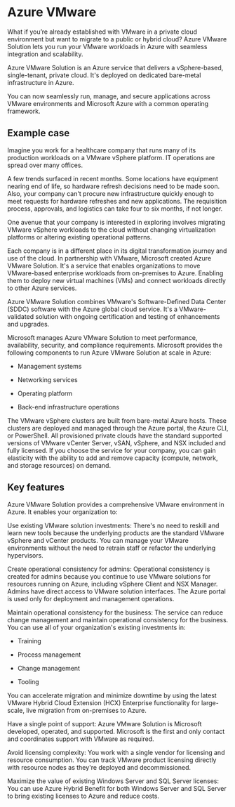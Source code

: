 # Azure VMware

What if you’re already established with VMware in a private cloud environment but want to migrate to a public or hybrid cloud? Azure VMware Solution lets you run your VMware workloads in Azure with seamless integration and scalability.

Azure VMware Solution is an Azure service that delivers a vSphere-based, single-tenant, private cloud. It's deployed on dedicated bare-metal infrastructure in Azure.

You can now seamlessly run, manage, and secure applications across VMware environments and Microsoft Azure with a common operating framework.

## Example case

Imagine you work for a healthcare company that runs many of its production workloads on a VMware vSphere platform. IT operations are spread over many offices.

A few trends surfaced in recent months. Some locations have equipment nearing end of life, so hardware refresh decisions need to be made soon. Also, your company can't procure new infrastructure quickly enough to meet requests for hardware refreshes and new applications. The requisition process, approvals, and logistics can take four to six months, if not longer.

One avenue that your company is interested in exploring involves migrating VMware vSphere workloads to the cloud without changing virtualization platforms or altering existing operational patterns.

Each company is in a different place in its digital transformation journey and use of the cloud. In partnership with VMware, Microsoft created Azure VMware Solution. It's a service that enables organizations to move VMware-based enterprise workloads from on-premises to Azure. Enabling them to deploy new virtual machines (VMs) and connect workloads directly to other Azure services.

Azure VMware Solution combines VMware's Software-Defined Data Center (SDDC) software with the Azure global cloud service. It's a VMware-validated solution with ongoing certification and testing of enhancements and upgrades.

Microsoft manages Azure VMware Solution to meet performance, availability, security, and compliance requirements. Microsoft provides the following components to run Azure VMware Solution at scale in Azure:

 - Management systems

 - Networking services

 - Operating platform

 - Back-end infrastructure operations

The VMware vSphere clusters are built from bare-metal Azure hosts. These clusters are deployed and managed through the Azure portal, the Azure CLI, or PowerShell. All provisioned private clouds have the standard supported versions of VMware vCenter Server, vSAN, vSphere, and NSX included and fully licensed. If you choose the service for your company, you can gain elasticity with the ability to add and remove capacity (compute, network, and storage resources) on demand.

## Key features

Azure VMware Solution provides a comprehensive VMware environment in Azure. It enables your organization to:

Use existing VMware solution investments: There's no need to reskill and learn new tools because the underlying products are the standard VMware vSphere and vCenter products. You can manage your VMware environments without the need to retrain staff or refactor the underlying hypervisors.

Create operational consistency for admins: Operational consistency is created for admins because you continue to use VMware solutions for resources running on Azure, including vSphere Client and NSX Manager. Admins have direct access to VMware solution interfaces. The Azure portal is used only for deployment and management operations.

Maintain operational consistency for the business: The service can reduce change management and maintain operational consistency for the business. You can use all of your organization's existing investments in:

 - Training

 - Process management

 - Change management

 - Tooling

You can accelerate migration and minimize downtime by using the latest VMware Hybrid Cloud Extension (HCX) Enterprise functionality for large-scale, live migration from on-premises to Azure.

Have a single point of support: Azure VMware Solution is Microsoft developed, operated, and supported. Microsoft is the first and only contact and coordinates support with VMware as required.

Avoid licensing complexity: You work with a single vendor for licensing and resource consumption. You can track VMware product licensing directly with resource nodes as they're deployed and decommissioned.

Maximize the value of existing Windows Server and SQL Server licenses: You can use Azure Hybrid Benefit for both Windows Server and SQL Server to bring existing licenses to Azure and reduce costs.
